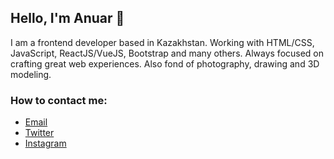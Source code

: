 ## Hello, I'm Anuar 👋

I am a frontend developer based in Kazakhstan. Working with HTML/CSS, JavaScript, ReactJS/VueJS, Bootstrap and many others. Always focused on crafting great web experiences. Also fond of photography, drawing and 3D modeling.

### How to contact me: 
- [Email](mailto:buranbayev.work@gmail.com)
- [Twitter](https://twitter.com/AnuarBuranbayev)
- [Instagram](https://instagram.com/anuar_bv)

